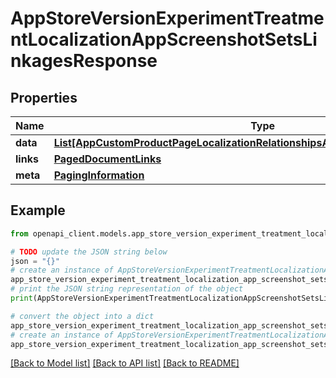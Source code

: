 # AppStoreVersionExperimentTreatmentLocalizationAppScreenshotSetsLinkagesResponse


## Properties

Name | Type | Description | Notes
------------ | ------------- | ------------- | -------------
**data** | [**List[AppCustomProductPageLocalizationRelationshipsAppScreenshotSetsDataInner]**](AppCustomProductPageLocalizationRelationshipsAppScreenshotSetsDataInner.md) |  | 
**links** | [**PagedDocumentLinks**](PagedDocumentLinks.md) |  | 
**meta** | [**PagingInformation**](PagingInformation.md) |  | [optional] 

## Example

```python
from openapi_client.models.app_store_version_experiment_treatment_localization_app_screenshot_sets_linkages_response import AppStoreVersionExperimentTreatmentLocalizationAppScreenshotSetsLinkagesResponse

# TODO update the JSON string below
json = "{}"
# create an instance of AppStoreVersionExperimentTreatmentLocalizationAppScreenshotSetsLinkagesResponse from a JSON string
app_store_version_experiment_treatment_localization_app_screenshot_sets_linkages_response_instance = AppStoreVersionExperimentTreatmentLocalizationAppScreenshotSetsLinkagesResponse.from_json(json)
# print the JSON string representation of the object
print(AppStoreVersionExperimentTreatmentLocalizationAppScreenshotSetsLinkagesResponse.to_json())

# convert the object into a dict
app_store_version_experiment_treatment_localization_app_screenshot_sets_linkages_response_dict = app_store_version_experiment_treatment_localization_app_screenshot_sets_linkages_response_instance.to_dict()
# create an instance of AppStoreVersionExperimentTreatmentLocalizationAppScreenshotSetsLinkagesResponse from a dict
app_store_version_experiment_treatment_localization_app_screenshot_sets_linkages_response_from_dict = AppStoreVersionExperimentTreatmentLocalizationAppScreenshotSetsLinkagesResponse.from_dict(app_store_version_experiment_treatment_localization_app_screenshot_sets_linkages_response_dict)
```
[[Back to Model list]](../README.md#documentation-for-models) [[Back to API list]](../README.md#documentation-for-api-endpoints) [[Back to README]](../README.md)


